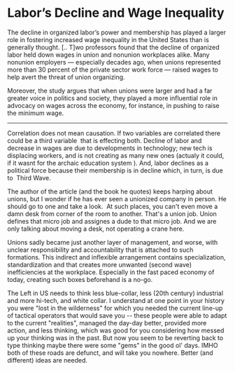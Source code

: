 # Labor’s Decline and Wage Inequality

The decline in organized labor’s power and membership has played a 
larger role in fostering increased wage inequality in the United States 
than is generally thought. [.. T]wo professors found that the decline of organized labor held down wages in union and nonunion workplaces alike. Many nonunion employers — especially decades ago, when unions represented more than 30 percent of the private sector work force — raised wages to help avert the threat of union organizing.

Moreover, the study argues that when unions were larger and had a far greater voice in politics and society, they played a more influential role in advocacy on wages across the economy, for instance, in pushing to raise the minimum wage.

---

Correlation does not mean causation. If two variables are correlated there could 
be a third variable  that is effecting both. Decline of labor and decrease in wages are due to developments in technology; new tech is displacing workers, and is not creating as many new ones (actualy it could, if it wasnt for the archaic education system ). And, labor declines as a political force because their membership is in decline which, in turn, is due to  Third Wave. 

The  author of the article (and the book he quotes) keeps harping about unions, but I wonder if  he has ever seen a unionized company in person. He should go to one and take a look.  At such places, you can't even move a damn desk from corner of the room to another. That's a union job. Union defines that micro job and assignes a dude to that micro job. And we are only talking about moving a desk, not operating a crane here.

Unions sadly became just another layer of management, and worse, with unclear responsibility and accountability that is attached to such formations. This  indirect and inflexible arrangement contains specialization, standardization and that creates more unwanted (second wave) inefficiencies at the workplace. Especially in the fast paced economy of today, creating such boxes beforehand  is a no-go. 

The Left in US needs to think less blue-collar, less (20th century) industrial and more hi-tech, and white collar. I understand at one point in your history you were "lost in the wilderness" for which you needed the current line-up of tactical operators that would save you -- these people were able to adapt to the current "realities", managed the day-day better, provided more action, and less thinking, which was good for you considering how messed up your thinking was in the past. But now you seem to be reverting back to type thinking maybe there were some  "gems" in the good ol' days. IMHO both of these roads are defunct, and will take you nowhere. Better (and different) ideas are needed.

















